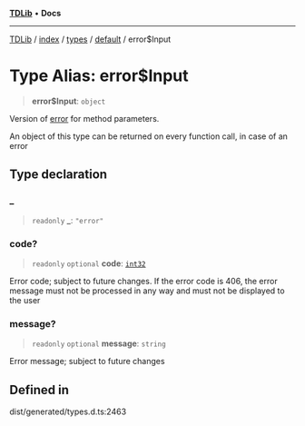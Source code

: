 [**TDLib**](../../../../../../README.md) • **Docs**

***

[TDLib](../../../../../../modules.md) / [index](../../../../../README.md) / [types](../../../README.md) / [default](../README.md) / error$Input

# Type Alias: error$Input

> **error$Input**: `object`

Version of [error](error-1.md) for method parameters.

An object of this type can be returned on every function call, in case of an error

## Type declaration

### \_

> `readonly` **\_**: `"error"`

### code?

> `readonly` `optional` **code**: [`int32`](int32-1.md)

Error code; subject to future changes. If the error code is 406, the error message must not be processed in any way and must not be displayed to the user

### message?

> `readonly` `optional` **message**: `string`

Error message; subject to future changes

## Defined in

dist/generated/types.d.ts:2463
